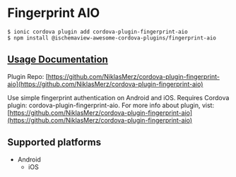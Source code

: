 # Fingerprint AIO

```text
$ ionic cordova plugin add cordova-plugin-fingerprint-aio
$ npm install @ischemaview-awesome-cordova-plugins/fingerprint-aio
```

## [Usage Documentation](https://danielsogl.gitbook.io/awesome-cordova-plugins/plugins/fingerprint-aio/)

Plugin Repo: [https://github.com/NiklasMerz/cordova-plugin-fingerprint-aio](https://github.com/NiklasMerz/cordova-plugin-fingerprint-aio)

Use simple fingerprint authentication on Android and iOS. Requires Cordova plugin: cordova-plugin-fingerprint-aio. For more info about plugin, vist: [https://github.com/NiklasMerz/cordova-plugin-fingerprint-aio](https://github.com/NiklasMerz/cordova-plugin-fingerprint-aio)

## Supported platforms

* Android
  * iOS

